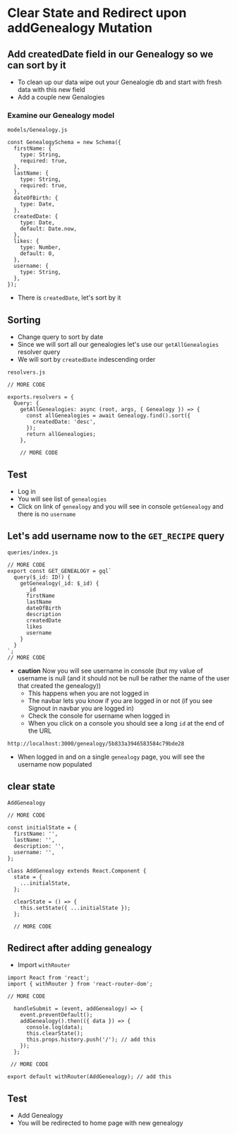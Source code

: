 # Clear State and Redirect upon addGenealogy Mutation
## Add createdDate field in our Genealogy so we can sort by it
* To clean up our data wipe out your Genealogie db and start with fresh data with this new field
* Add a couple new Genalogies

### Examine our Genealogy model

`models/Genealogy.js`

```
const GenealogySchema = new Schema({
  firstName: {
    type: String,
    required: true,
  },
  lastName: {
    type: String,
    required: true,
  },
  dateOfBirth: {
    type: Date,
  },
  createdDate: {
    type: Date,
    default: Date.now,
  },
  likes: {
    type: Number,
    default: 0,
  },
  username: {
    type: String,
  },
});
```

* There is `createdDate`, let's sort by it

## Sorting
* Change query to sort by date
* Since we will sort all our genealogies let's use our `getAllGenealogies` resolver query
* We will sort by `createdDate` indescending order

`resolvers.js`

```
// MORE CODE

exports.resolvers = {
  Query: {
    getAllGenealogies: async (root, args, { Genealogy }) => {
      const allGenealogies = await Genealogy.find().sort({
        createdDate: 'desc',
      });
      return allGenealogies;
    },

    // MORE CODE
```

## Test
* Log in
* You will see list of `genealogies`
* Click on link of `genealogy` and you will see in console `getGenealogy` and there is no `username`

## Let's add username now to the `GET_RECIPE` query

`queries/index.js`

```
// MORE CODE
export const GET_GENEALOGY = gql`
  query($_id: ID!) {
    getGenealogy(_id: $_id) {
      _id
      firstName
      lastName
      dateOfBirth
      description
      createdDate
      likes
      username
    }
  }
`;
// MORE CODE
```

* **caution** Now you will see username in console (but my value of username is null (and it should not be null be rather the name of the user that created the genealogy))
    - This happens when you are not logged in
    - The navbar lets you know if you are logged in or not (if you see Signout in navbar you are logged in)
    - Check the console for username when logged in
    - When you click on a console you should see a long `id` at the end of the URL

`http://localhost:3000/genealogy/5b833a3946583584c79bde28`

* When logged in and on a single `genealogy` page, you will see the username now populated

## clear state
`AddGenealogy`

```
// MORE CODE

const initialState = {
  firstName: '',
  lastName: '',
  description: '',
  username: '',
};

class AddGenealogy extends React.Component {
  state = {
    ...initialState,
  };

  clearState = () => {
    this.setState({ ...initialState });
  };

  // MORE CODE
```

## Redirect after adding genealogy
* Import `withRouter`

```
import React from 'react';
import { withRouter } from 'react-router-dom';

// MORE CODE

  handleSubmit = (event, addGenealogy) => {
    event.preventDefault();
    addGenealogy().then(({ data }) => {
      console.log(data);
      this.clearState();
      this.props.history.push('/'); // add this
    });
  };

 // MORE CODE

export default withRouter(AddGenealogy); // add this
```

## Test
* Add Genealogy
* You will be redirected to home page with new genealogy
